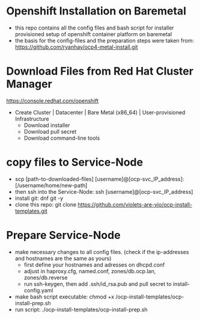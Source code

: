 # Openshift Installation on Baremetal
- this repo contains all the config files and bash script for installer provisioned setup of openshift container platform on baremetal
- the basis for the config-files and the preparation steps were taken from: https://github.com/ryanhay/ocp4-metal-install.git

# Download Files from Red Hat Cluster Manager
https://console.redhat.com/openshift
- Create Cluster | Datacenter | Bare Metal (x86_64) | User-provisioned Infrastructure
  - Download installer
  - Download pull secret
  - Download command-line tools

# copy files to Service-Node
- scp [path-to-downloaded-files] [username]@[ocp-svc_IP_address]:[/username/home/new-path]
- then ssh into the Service-Node: ssh [username]@[ocp-svc_IP_address]
- install git: dnf git -y
- clone this repo: git clone https://github.com/violets-are-vio/ocp-install-templates.git

# Prepare Service-Node
- make necessary changes to all config files. (check if the ip-addresses and hostnames are the same as yours)
  - first define your hostnames and adresses on dhcpd.conf
  - adjust in haproxy.cfg, named.conf, zones/db.ocp.lan, zones/db.reverse
  - run ssh-keygen, then add .ssh/id_rsa.pub and pull secret to install-config.yaml
- make bash script executable: chmod +x /ocp-install-templates/ocp-install-prep.sh
- run script: ./ocp-install-templates/ocp-install-prep.sh
